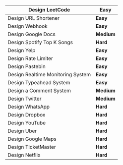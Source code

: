 | Design LeetCode                   | **Easy**   |
| --------------------------------- | ---------- |
| Design URL Shortener              | **Easy**   |
| Design Webhook                    | **Easy**   |
| Design Google Docs                | **Medium** |
| Design Spotify Top K Songs        | **Hard**   |
| Design Yelp                       | **Easy**   |
| Design Rate Limiter               | **Easy**   |
| Design Pastebin                   | **Easy**   |
| Design Realtime Monitoring System | **Easy**   |
| Design Typeahead System           | **Easy**   |
| Design a Comment System           | **Medium** |
| Design Twitter                    | **Medium** |
| Design WhatsApp                   | **Hard**   |
| Design Dropbox                    | **Hard**   |
| Design YouTube                    | **Hard**   |
| Design Uber                       | **Hard**   |
| Design Google Maps                | **Hard**   |
| Design TicketMaster               | **Hard**   |
| Design Netflix                    | **Hard**   |

